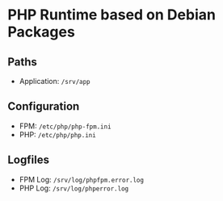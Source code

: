 PHP Runtime based on Debian Packages
=======================================

## Paths ##

* Application: `/srv/app`

## Configuration ##

* FPM: `/etc/php/php-fpm.ini`
* PHP: `/etc/php/php.ini`

## Logfiles ##

* FPM Log: `/srv/log/phpfpm.error.log`
* PHP Log: `/srv/log/phperror.log`